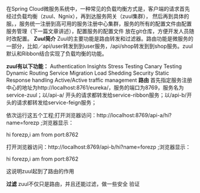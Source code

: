 在Spring Cloud微服务系统中，一种常见的负载均衡方式是，客户端的请求首先经过负载均衡（zuul、Ngnix），再到达服务网关（zuul集群），
然后再到具体的服。，服务统一注册到高可用的服务注册中心集群，服务的所有的配置文件由配置服务管理（下一篇文章讲述），配置服务的配置文件
放在git仓库，方便开发人员随时改配置。
**Zuul简介**
Zuul的主要功能是路由转发和过滤器。路由功能是微服务的一部分，比如／api/user转发到到user服务，/api/shop转发到到shop服务。zuul默认和Ribbon结合实现了负载均衡的功能。

**zuul有以下功能：**
    Authentication
    Insights
    Stress Testing
    Canary Testing
    Dynamic Routing
    Service Migration
    Load Shedding
    Security
    Static Response handling
    Active/Active traffic management
 **路由**
  首先指定服务注册中心的地址为http://localhost:8761/eureka/，服务的端口为8769，服务名为service-zuul；以/api-a/ 开头的请求都转发给service-ribbon服务；以/api-b/开头的请求都转发给service-feign服务；
   
   依次运行这五个工程;打开浏览器访问：http://localhost:8769/api-a/hi?name=forezp ;浏览器显示：
   
   hi forezp,i am from port:8762
   
   打开浏览器访问：http://localhost:8769/api-b/hi?name=forezp ;浏览器显示：
   
   hi forezp,i am from port:8762
   
   这说明zuul起到了路由的作用
   
 **过滤**
  zuul不仅只是路由，并且还能过滤，做一些安全 验证 